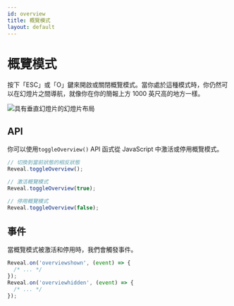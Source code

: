 ```yaml
---
id: overview
title: 概覽模式
layout: default
---
```


# 概覽模式

按下「ESC」或「O」鍵來開啟或關閉概覽模式。當你處於這種模式時，你仍然可以在幻燈片之間導航，就像你在你的簡報上方 1000 英尺高的地方一樣。

<picture><img src="/images/docs/overview.png" alt="具有垂直幻燈片的幻燈片布局"></picture>

## API

你可以使用`toggleOverview()` API 函式從 JavaScript 中激活或停用概覽模式。

```js
// 切換到當前狀態的相反狀態
Reveal.toggleOverview();

// 激活概覽模式
Reveal.toggleOverview(true);

// 停用概覽模式
Reveal.toggleOverview(false);
```

## 事件

當概覽模式被激活和停用時，我們會觸發事件。

```javascript
Reveal.on('overviewshown', (event) => {
  /* ... */
});
Reveal.on('overviewhidden', (event) => {
  /* ... */
});
```
